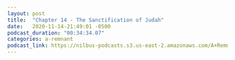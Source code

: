 ```yaml
---
layout: post
title:  "Chapter 14 - The Sanctification of Judah"
date:   2020-11-14-21:49:01 -0500
podcast_duration: "00:34:34.07"
categories: a-remnant
podcast_link: https://nilbus-podcasts.s3.us-east-2.amazonaws.com/A+Remnant+Shall+Return/14+-+Chapter+14+-+The+Sanctification+of+Judah.mp3
---
```

